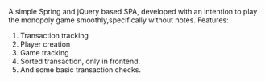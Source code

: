 A simple Spring and jQuery based SPA, developed with an intention to play the monopoly game smoothly,specifically without notes.
Features: 
  1. Transaction tracking
  2. Player creation
  3. Game tracking
  4. Sorted transaction, only in frontend.
  5. And some basic transaction checks.
